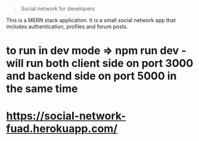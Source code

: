 > Social network for developers

This is a MERN stack application.
It is a small social network app that includes authentication, profiles and forum posts.

# to run in dev mode => npm run dev - will run both client side on port 3000 and backend side on port 5000 in the same time

# https://social-network-fuad.herokuapp.com/